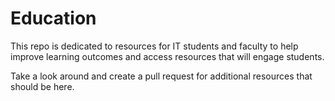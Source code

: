 # Education

This repo is dedicated to resources for IT students and faculty to help improve learning outcomes and access resources that will engage students.

Take a look around and create a pull request for additional resources that should be here.
